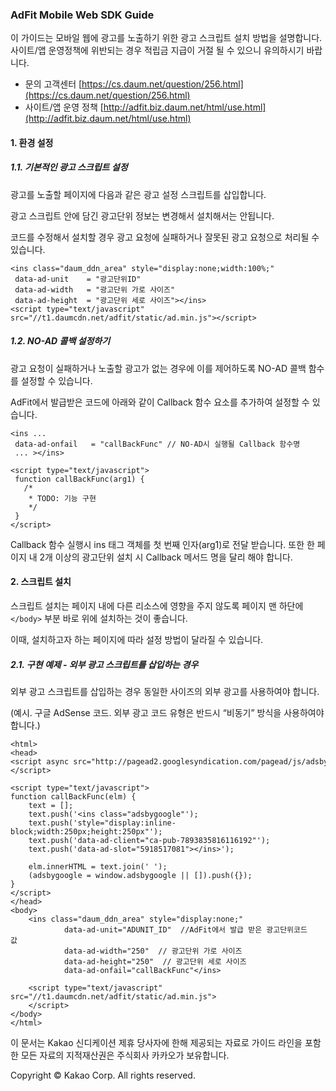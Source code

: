 ### AdFit Mobile Web SDK Guide
이 가이드는 모바일 웹에 광고를 노출하기 위한 광고 스크립트 설치 방법을 설명합니다.<br>
사이트/앱 운영정책에 위반되는 경우 적립금 지급이 거절 될 수 있으니 유의하시기 바랍니다.

* 문의 고객센터 [https://cs.daum.net/question/256.html](https://cs.daum.net/question/256.html)
* 사이트/앱 운영 정책 [http://adfit.biz.daum.net/html/use.html](http://adfit.biz.daum.net/html/use.html)

#### 1. 환경 설정
##### 1.1. 기본적인 광고 스크립트 설정
광고를 노출할 페이지에 다음과 같은 광고 설정 스크립트를 삽입합니다.

광고 스크립트 안에 담긴 광고단위 정보는 변경해서 설치해서는 안됩니다.

코드를 수정해서 설치할 경우 광고 요청에 실패하거나 잘못된 광고 요청으로 처리될 수 있습니다.

<pre class="prettyprint lang-html">
<code>&lt;ins class="daum_ddn_area" style="display:none;width:100%;"
 data-ad-unit    = "광고단위ID"
 data-ad-width   = "광고단위 가로 사이즈"
 data-ad-height  = "광고단위 세로 사이즈"&gt;&lt;/ins&gt;
&lt;script type="text/javascript" src="//t1.daumcdn.net/adfit/static/ad.min.js"&gt;&lt;/script&gt;
</code></pre>

##### 1.2. NO-AD 콜백 설정하기
광고 요청이 실패하거나 노출할 광고가 없는 경우에 이를 제어하도록 NO-AD 콜백 함수를 설정할 수 있습니다.

AdFit에서 발급받은 코드에 아래와 같이 Callback 함수 요소를 추가하여 설정할 수 있습니다.

<pre class="prettyprint lang-html">
<code>&lt;ins ...
 data-ad-onfail   = "callBackFunc" // NO-AD시 실행될 Callback 함수명
 ... &gt;&lt;/ins&gt;

&lt;script type="text/javascript"&gt;
 function callBackFunc(arg1) {
   /*
    * TODO: 기능 구현
    */
 }
&lt;/script&gt;
</code></pre>

Callback 함수 실행시 ins 태그 객체를 첫 번째 인자(arg1)로 전달 받습니다.
또한 한 페이지 내 2개 이상의 광고단위 설치 시 Callback 메서드 명을 달리 해야 합니다.

#### 2. 스크립트 설치

스크립트 설치는 페이지 내에 다른 리소스에 영향을 주지 않도록 페이지 맨 하단에 `</body>` 부분 바로 위에 설치하는 것이 좋습니다.

이때, 설치하고자 하는 페이지에 따라 설정 방법이 달라질 수 있습니다.

##### 2.1. 구현 예제 - 외부 광고 스크립트를 삽입하는 경우

외부 광고 스크립트를 삽입하는 경우 동일한 사이즈의 외부 광고를 사용하여야 합니다.

(예시. 구글 AdSense 코드. 외부 광고 코드 유형은 반드시 “비동기” 방식을 사용하여야 합니다.)

<pre class="prettyprint lang-html">
<code>&lt;html&gt;
&lt;head&gt;
&lt;script async src="http://pagead2.googlesyndication.com/pagead/js/adsbygoogle.js"&gt;&lt;/script&gt;
   
&lt;script type="text/javascript"&gt;
function callBackFunc(elm) {  
    text = [];  
    text.push('&lt;ins class="adsbygoogle"');  
    text.push('style="display:inline-block;width:250px;height:250px"');  
    text.push('data-ad-client="ca-pub-7893835816116192"');  
    text.push('data-ad-slot="5918517081"&gt;&lt;/ins&gt;');  
   
    elm.innerHTML = text.join(' ');  
    (adsbygoogle = window.adsbygoogle || []).push({});  
}  
&lt;/script&gt;
&lt;/head&gt;
&lt;body&gt;
    &lt;ins class="daum_ddn_area" style="display:none;"  
            data-ad-unit="ADUNIT_ID"  //AdFit에서 발급 받은 광고단위코드 값  
            data-ad-width="250"  // 광고단위 가로 사이즈
            data-ad-height="250"  // 광고단위 세로 사이즈
            data-ad-onfail="callBackFunc"&lt;/ins&gt;
   
    &lt;script type="text/javascript" src="//t1.daumcdn.net/adfit/static/ad.min.js"&gt;
    &lt;/script&gt;
&lt;/body&gt;
&lt;/html&gt;
</code></pre>

이 문서는 Kakao 신디케이션 제휴 당사자에 한해 제공되는 자료로 가이드 라인을 포함한 모든 자료의 지적재산권은 주식회사 카카오가 보유합니다.

Copyright © Kakao Corp. All rights reserved.
